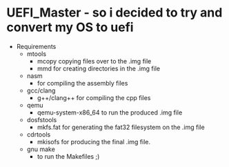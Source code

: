 # UEFI_Master - so i decided to try and convert my OS to uefi

- Requirements
	- mtools
		- mcopy copying files over to the .img file
		- mmd for creating directories in the .img file
	- nasm
		- for compiling the assembly files
	- gcc/clang
		- g++/clang++ for compiling the cpp files
	- qemu
		- qemu-system-x86_64 to run the produced .img file
	- dosfstools
		- mkfs.fat for generating the fat32 filesystem on the .img file
	- cdrtools
		- mkisofs for producing the final .img file.
	- gnu make
		- to run the Makefiles ;)
